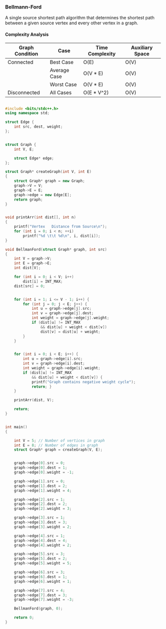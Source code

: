 ### Bellmann-Ford

A single source shortest path algorithm that determines the shortest path between a given source vertex and every other vertex in a graph.

#### Complexity Analysis

| Graph Condition | Case         | Time Complexity | Auxiliary Space |
| --------------- | ------------ | --------------- | --------------- |
| Connected       | Best Case    | O(E)            | O(V)            |
|                 | Average Case | O(V \* E)       | O(V)            |
|                 | Worst Case   | O(V \* E)       | O(V)            |
| Disconnected    | All Cases    | O(E \* V^2)     | O(V)            |

```cpp

#include <bits/stdc++.h>
using namespace std;

struct Edge {
    int src, dest, weight;
};


struct Graph {
    int V, E;

    struct Edge* edge;
};

struct Graph* createGraph(int V, int E)
{
    struct Graph* graph = new Graph;
    graph->V = V;
    graph->E = E;
    graph->edge = new Edge[E];
    return graph;
}


void printArr(int dist[], int n)
{
    printf("Vertex   Distance from Source\n");
    for (int i = 0; i < n; ++i)
        printf("%d \t\t %d\n", i, dist[i]);
}

void BellmanFord(struct Graph* graph, int src)
{
    int V = graph->V;
    int E = graph->E;
    int dist[V];

    for (int i = 0; i < V; i++)
        dist[i] = INT_MAX;
    dist[src] = 0;


    for (int i = 1; i <= V - 1; i++) {
        for (int j = 0; j < E; j++) {
            int u = graph->edge[j].src;
            int v = graph->edge[j].dest;
            int weight = graph->edge[j].weight;
            if (dist[u] != INT_MAX
                && dist[u] + weight < dist[v])
                dist[v] = dist[u] + weight;
        }
    }


    for (int i = 0; i < E; i++) {
        int u = graph->edge[i].src;
        int v = graph->edge[i].dest;
        int weight = graph->edge[i].weight;
        if (dist[u] != INT_MAX
            && dist[u] + weight < dist[v]) {
            printf("Graph contains negative weight cycle");
            return; }
    }

    printArr(dist, V);

    return;
}


int main()
{

    int V = 5; // Number of vertices in graph
    int E = 8; // Number of edges in graph
    struct Graph* graph = createGraph(V, E);


    graph->edge[0].src = 0;
    graph->edge[0].dest = 1;
    graph->edge[0].weight = -1;

    graph->edge[1].src = 0;
    graph->edge[1].dest = 2;
    graph->edge[1].weight = 4;

    graph->edge[2].src = 1;
    graph->edge[2].dest = 2;
    graph->edge[2].weight = 3;

    graph->edge[3].src = 1;
    graph->edge[3].dest = 3;
    graph->edge[3].weight = 2;

    graph->edge[4].src = 1;
    graph->edge[4].dest = 4;
    graph->edge[4].weight = 2;

    graph->edge[5].src = 3;
    graph->edge[5].dest = 2;
    graph->edge[5].weight = 5;

    graph->edge[6].src = 3;
    graph->edge[6].dest = 1;
    graph->edge[6].weight = 1;

    graph->edge[7].src = 4;
    graph->edge[7].dest = 3;
    graph->edge[7].weight = -3;

    BellmanFord(graph, 0);

    return 0;
}
```

